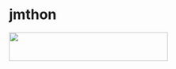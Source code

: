 # jmthon

<p align="left"><a href="https://heroku.com/deploy?template=https://github.com/soofe0/roz"> <img src="https://img.shields.io/badge/Deploy%20To%20Heroku-purple?style=for-the-badge&logo=heroku" width="320" height="58.45"/></a></p>
